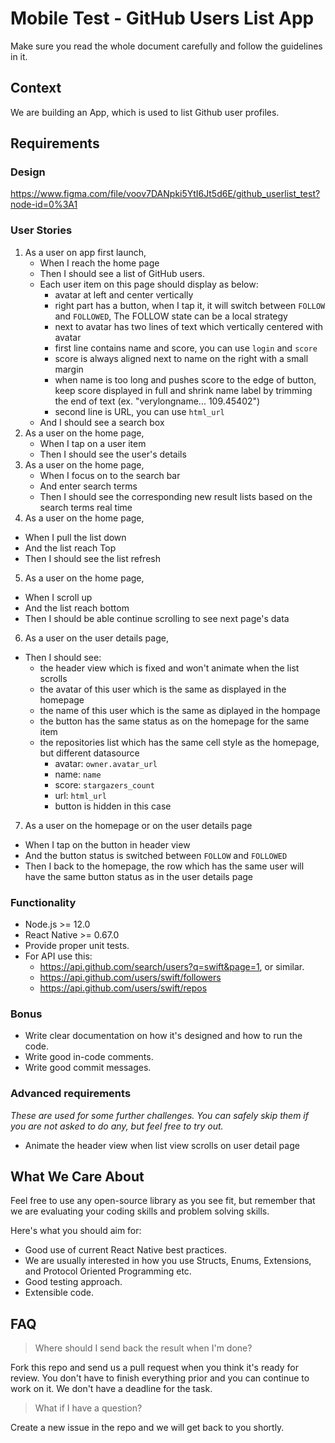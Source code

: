 # Mobile Test - GitHub Users List App

Make sure you read the whole document carefully and follow the guidelines in it.

## Context

We are building an App, which is used to list Github user profiles.

## Requirements

### Design

https://www.figma.com/file/voov7DANpki5YtI6Jt5d6E/github_userlist_test?node-id=0%3A1

### User Stories

1. As a user on app first launch,
    - When I reach the home page
    - Then I should see a list of GitHub users.
    - Each user item on this page should display as below: 
      - avatar at left and center vertically
      - right part has a button, when I tap it, it will switch between `FOLLOW` and `FOLLOWED`, The FOLLOW state can be a local strategy
      - next to avatar has two lines of text which vertically centered with avatar
       - first line contains name and score, you can use `login` and `score`
       - score is always aligned next to name on the right with a small margin
       - when name is too long and pushes score to the edge of button, keep score displayed in full and shrink name label by trimming the end of text (ex. "verylongname... 109.45402")
       - second line is URL, you can use `html_url`
    - And I should see a search box
2. As a user on the home page,
    - When I tap on a user item
    - Then I should see the user's details
3. As a user on the home page,
    - When I focus on to the search bar
    - And enter search terms
    - Then I should see the corresponding new result lists based on the search terms real time
4. As a user on the home page,
  - When I pull the list down
  - And the list reach Top
  - Then I should see the list refresh
5. As a user on the home page,
  - When I scroll up
  - And the list reach bottom
  - Then I should be able continue scrolling to see next page's data
6. As a user on the user details page,
  - Then I should see:
     - the header view which is fixed and won't animate when the list scrolls
     - the avatar of this user which is the same as displayed in the homepage
     - the name of this user which is the same as diplayed in the hompage
     - the button has the same status as on the homepage for the same item
     - the repositories list which has the same cell style as the homepage, but different datasource
        - avatar: `owner.avatar_url`
        - name: `name`
        - score: `stargazers_count`
        - url: `html_url`
        - button is hidden in this case
7. As a user on the homepage or on the user details page
  - When I tap on the button in header view
  - And the button status is switched between `FOLLOW` and `FOLLOWED`
  - Then I back to the homepage, the row which has the same user will have the same button status as in the user details page

### Functionality

- Node.js >= 12.0
- React Native >= 0.67.0
- Provide proper unit tests.
- For API use this: 
  - https://api.github.com/search/users?q=swift&page=1, or similar.
  - https://api.github.com/users/swift/followers
  - https://api.github.com/users/swift/repos

### Bonus

- Write clear documentation on how it's designed and how to run the code.
- Write good in-code comments.
- Write good commit messages.

### Advanced requirements

*These are used for some further challenges. You can safely skip them if you are not asked to do any, but feel free to try out.*

- Animate the header view when list view scrolls on user detail page

## What We Care About

Feel free to use any open-source library as you see fit, but remember that we are evaluating your coding skills and problem solving skills.

Here's what you should aim for:

- Good use of current React Native best practices.
- We are usually interested in how you use Structs, Enums, Extensions, and Protocol Oriented Programming etc.
- Good testing approach.
- Extensible code.


## FAQ

> Where should I send back the result when I'm done?

Fork this repo and send us a pull request when you think it's ready for review. You don't have to finish everything prior and you can continue to work on it. We don't have a deadline for the task.

> What if I have a question?

Create a new issue in the repo and we will get back to you shortly.
